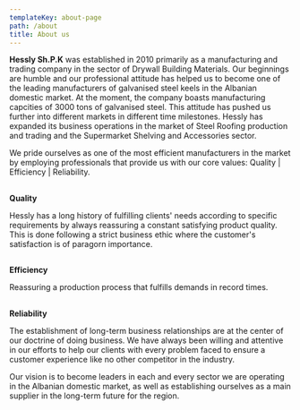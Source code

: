 ```yaml
---
templateKey: about-page
path: /about
title: About us
---
```

**Hessly Sh.P.K** was established in 2010 primarily as a manufacturing and trading company in the sector of
Drywall Building Materials. Our beginnings are humble and our professional attitude has helped us to
become one of the leading manufacturers of galvanised steel keels in the Albanian domestic market. At
the moment, the company boasts manufacturing capcities of 3000 tons of galvanised steel. This attitude
has pushed us further into different markets in different time milestones. Hessly has expanded its business
operations in the market of Steel Roofing production and trading and the Supermarket Shelving and
Accessories sector.


We pride ourselves as one of the most efficient manufacturers in the market by employing
professionals that provide us with our core values: Quality | Efficiency | Reliability.

## 
**Quality**

Hessly has a long history of fulfilling clients&#39; needs according to specific requirements
by always reassuring a constant satisfying product quality. This is done following a strict
business ethic where the customer&#39;s satisfaction is of paragorn importance.

## 
**Efficiency**

Reassuring a production process that fulfills demands in record times.

## 
**Reliability**

The establishment of long-term business relationships are at the center of our
doctrine of doing business. We have always been willing and attentive in our efforts to help our
clients with every problem faced to ensure a customer experience like no other competitor in the
industry.


Our vision is to become leaders in each and every sector we are operating in the
Albanian domestic market, as well as establishing ourselves as a main supplier in the
long-term future for the region.